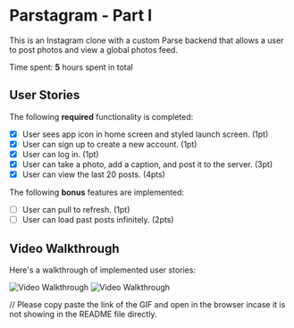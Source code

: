 # Parstagram - Part I

This is an Instagram clone with a custom Parse backend that allows a user to post photos and view a global photos feed.

Time spent: **5** hours spent in total

## User Stories

The following **required** functionality is completed:

- [X] User sees app icon in home screen and styled launch screen. (1pt)
- [X] User can sign up to create a new account. (1pt)
- [X] User can log in. (1pt)
- [X] User can take a photo, add a caption, and post it to the server. (3pt)
- [X] User can view the last 20 posts. (4pts)

The following **bonus** features are implemented:

- [ ] User can pull to refresh. (1pt)
- [ ] User can load past posts infinitely. (2pts)

## Video Walkthrough

Here's a walkthrough of implemented user stories:

<img src='https://imgur.com/a/urOFRjD?fbclid=IwAR2a7LYgEynYZN9sn1T7Ye4zECVXiMifUifWjJYsY110KvyzUIjNolD-szU' title='Video Walkthrough' width='' alt='Video Walkthrough' />

<img src='https://imgur.com/a/urOFRjD?fbclid=IwAR3NUM6GwKVfpZeXFjyQVBAFYZj7k3LIXdvrrK2YVZW6zzszeVTbyHBstA0' title='Video Walkthrough' width='' alt='Video Walkthrough' />

// Please copy paste the link of the GIF and open in the browser incase it is not showing in the README file directly.
